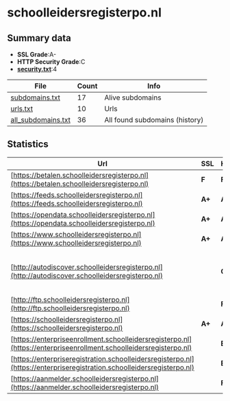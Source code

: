 

# schoolleidersregisterpo.nl
## Summary data


 - **SSL Grade**:A-
 - **HTTP Security Grade**:C
 - **[security.txt](https://www.digitaleoverheid.nl/nieuws/standaard-security-txt-nu-verplicht-voor-overheid/)**:4


| File       | Count | Info |
|------------|-------|------|
|[subdomains.txt](/data/schoolleidersregisterpo.nl/subdomains.txt)|17|Alive subdomains|
|[urls.txt](/data/schoolleidersregisterpo.nl/urls.txt)|10|Urls|
|[all_subdomains.txt](/data/schoolleidersregisterpo.nl/all_subdomains.txt)|36|All found subdomains (history)|


## Statistics


| Url | SSL | HTTP | Server | Cookie | HSTS | CORS | CTO | CSP | XFO | XXP | RP |FP| Tech |Title |
|--------|-------|-------|------|------|------|------|------|------|------|------|------|------|------|------|
|[https://betalen.schoolleidersregisterpo.nl](https://betalen.schoolleidersregisterpo.nl)| **F**| **F**|nginx| | | | | | | | :white_check_mark: | |Nginx|503 Service Temp...|
|[https://feeds.schoolleidersregisterpo.nl](https://feeds.schoolleidersregisterpo.nl)| **A+**| **A**|nginx| |:white_check_mark: | | | | :white_check_mark: | :white_check_mark: | :white_check_mark: | |HSTS Nginx||
|[https://opendata.schoolleidersregisterpo.nl](https://opendata.schoolleidersregisterpo.nl)| **A+**| **A**|nginx| |:white_check_mark: | | | | :white_check_mark: | :white_check_mark: | :white_check_mark: | |HSTS Nginx||
|[https://www.schoolleidersregisterpo.nl](https://www.schoolleidersregisterpo.nl)| **A+**| **A**|nginx| |:white_check_mark: | | |:warning: | :white_check_mark: | :white_check_mark: | :white_check_mark: | |Bloomreach HSTS Nginx|Home | Schoollei...|
|[http://autodiscover.schoolleidersregisterpo.nl](http://autodiscover.schoolleidersregisterpo.nl)| | **C**|Microsoft-IIS/10.0| |:white_check_mark: | | | | | | :white_check_mark: | |IIS:10.0 Microsoft ASP.NET Windows Server||
|[http://ftp.schoolleidersregisterpo.nl](http://ftp.schoolleidersregisterpo.nl)| | **F**|nginx/1.18.0| | | | | | | | :white_check_mark: | |Nginx:1.18.0|Combell.com Park...|
|[https://schoolleidersregisterpo.nl](https://schoolleidersregisterpo.nl)| **A+**| **A**|nginx| |:white_check_mark: | | |:warning: | :white_check_mark: | :white_check_mark: | :white_check_mark: | |HSTS Nginx|301 Moved Perman...|
|[https://enterpriseenrollment.schoolleidersregisterpo.nl](https://enterpriseenrollment.schoolleidersregisterpo.nl)| | **E**|| | | | | | | | :white_check_mark: | |HSTS||
|[https://enterpriseregistration.schoolleidersregisterpo.nl](https://enterpriseregistration.schoolleidersregisterpo.nl)| | **E**|| | | | | | | | :white_check_mark: | |||
|[https://aanmelder.schoolleidersregisterpo.nl](https://aanmelder.schoolleidersregisterpo.nl)| | **F**|nginx| | | | | | | | :white_check_mark: | |Nginx|404 Not Found|

